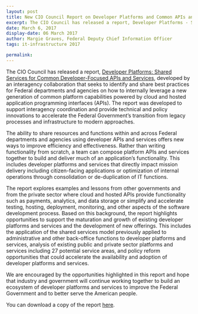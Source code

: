 ```yaml
---
layout: post
title: New CIO Council Report on Developer Platforms and Common APIs and Services
excerpt: The CIO Council has released a report, Developer Platforms - Shared Services for Common Developer-Focused APIs and Services, developed by an interagency collaboration that seeks to identify and share best practices for Federal departments and agencies on how to internally leverage a new generation of common platform capabilities powered by cloud and hosted application programming interfaces (APIs).
date: March 6, 2017
display-date: 06 March 2017
author: Margie Graves, Federal Deputy Chief Information Officer
tags: it-infrastructure 2017

permalink:
---
```

The CIO Council has released a report, [Developer Platforms: Shared Services for Common Developer-Focused APIs and Services](https://assets.cio.gov/assets/files/resources/Developer-Platforms.pdf), developed by an interagency collaboration that seeks to identify and share best practices for Federal departments and agencies on how to internally leverage a new generation of common platform capabilities powered by cloud and hosted application programming interfaces (APIs).  The report was developed to support interagency coordination and provide technical and policy innovations to accelerate the Federal Government’s transition from legacy processes and infrastructure to modern approaches.

The ability to share resources and functions within and across Federal departments and agencies using developer APIs and services offers new ways to improve efficiency and effectiveness. Rather than writing functionality from scratch, a team can compose platform APIs and services together to build and deliver much of an application’s functionality.  This includes developer platforms and services that directly impact mission delivery including citizen-facing applications or optimization of internal operations through consolidation or de-duplication of IT functions.

The report explores examples and lessons from other governments and from the private sector where cloud and hosted APIs provide functionality such as payments, analytics, and data storage or simplify and accelerate testing, hosting, deployment, monitoring, and other aspects of the software development process.  Based on this background, the report highlights opportunities to support the maturation and growth of existing developer platforms and services and the development of new offerings.  This includes the application of the shared services model previously applied to administrative and other back-office functions to developer platforms and services, analysis of existing public and private sector platforms and services including 27 potential service areas, and policy reform opportunities that could accelerate the availability and adoption of developer platforms and services.

We are encouraged by the opportunities highlighted in this report and hope that industry and government will continue working together to build an ecosystem of developer platforms and services to improve the Federal Government and to better serve the American people.

You can download a copy of the report [here](https://assets.cio.gov/assets/files/resources/Developer-Platforms.pdf).
